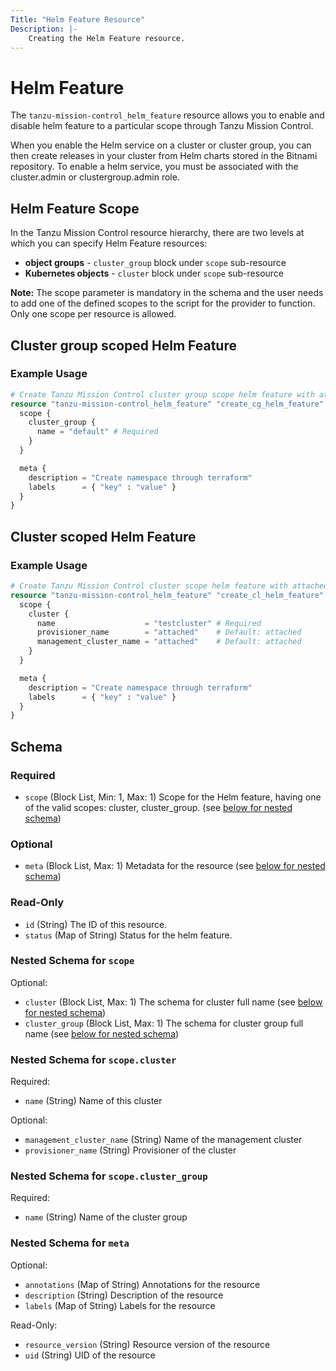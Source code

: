 ```yaml
---
Title: "Helm Feature Resource"
Description: |-
    Creating the Helm Feature resource.
---
```


# Helm Feature

The `tanzu-mission-control_helm_feature` resource allows you to enable and disable helm feature to a particular scope through Tanzu Mission Control.

When you enable the Helm service on a cluster or cluster group, you can then create releases in your cluster from Helm charts stored in the Bitnami repository.
To enable a helm service, you must be associated with the cluster.admin or clustergroup.admin role.

[helm-feature]: https://docs.vmware.com/en/VMware-Tanzu-Mission-Control/services/tanzumc-using/GUID-0927CDC8-A5C1-4FAE-9A7C-8A5D62FDF8D8.html
## Helm Feature Scope

In the Tanzu Mission Control resource hierarchy, there are two levels at which you can specify Helm Feature resources:
- **object groups** - `cluster_group` block under `scope` sub-resource
- **Kubernetes objects** - `cluster` block under `scope` sub-resource

**Note:**
The scope parameter is mandatory in the schema and the user needs to add one of the defined scopes to the script for the provider to function.
Only one scope per resource is allowed.

## Cluster group scoped Helm Feature

### Example Usage

```terraform
# Create Tanzu Mission Control cluster group scope helm feature with attached set as default value.
resource "tanzu-mission-control_helm_feature" "create_cg_helm_feature" {
  scope {
    cluster_group {
      name = "default" # Required
    }
  }

  meta {
    description = "Create namespace through terraform"
    labels      = { "key" : "value" }
  }
}
```

## Cluster scoped Helm Feature

### Example Usage

```terraform
# Create Tanzu Mission Control cluster scope helm feature with attached set as default value.
resource "tanzu-mission-control_helm_feature" "create_cl_helm_feature" {
  scope {
    cluster {
      name                    = "testcluster" # Required
      provisioner_name        = "attached"    # Default: attached
      management_cluster_name = "attached"    # Default: attached
    }
  }

  meta {
    description = "Create namespace through terraform"
    labels      = { "key" : "value" }
  }
}
```
<!-- schema generated by tfplugindocs -->
## Schema

### Required

- `scope` (Block List, Min: 1, Max: 1) Scope for the Helm feature, having one of the valid scopes: cluster, cluster_group. (see [below for nested schema](#nestedblock--scope))

### Optional

- `meta` (Block List, Max: 1) Metadata for the resource (see [below for nested schema](#nestedblock--meta))

### Read-Only

- `id` (String) The ID of this resource.
- `status` (Map of String) Status for the helm feature.

<a id="nestedblock--scope"></a>
### Nested Schema for `scope`

Optional:

- `cluster` (Block List, Max: 1) The schema for cluster full name (see [below for nested schema](#nestedblock--scope--cluster))
- `cluster_group` (Block List, Max: 1) The schema for cluster group full name (see [below for nested schema](#nestedblock--scope--cluster_group))

<a id="nestedblock--scope--cluster"></a>
### Nested Schema for `scope.cluster`

Required:

- `name` (String) Name of this cluster

Optional:

- `management_cluster_name` (String) Name of the management cluster
- `provisioner_name` (String) Provisioner of the cluster


<a id="nestedblock--scope--cluster_group"></a>
### Nested Schema for `scope.cluster_group`

Required:

- `name` (String) Name of the cluster group



<a id="nestedblock--meta"></a>
### Nested Schema for `meta`

Optional:

- `annotations` (Map of String) Annotations for the resource
- `description` (String) Description of the resource
- `labels` (Map of String) Labels for the resource

Read-Only:

- `resource_version` (String) Resource version of the resource
- `uid` (String) UID of the resource